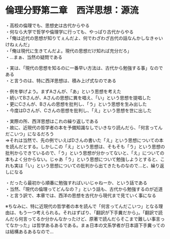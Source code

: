 # 倫理分野第二章　西洋思想：源流

・高校の倫理でも、思想史は古代からやる  
・何なら大学で哲学や倫理学に行っても、やっぱり古代からやる  
・「俺は近代の思想が知りてぇんだよ、何でわざわざ古代の話なんかしなきゃいけねぇんだ」  
・「俺は現代に生きてんだよ。現代の思想だけ知れば充分だろ」  
・…まぁ、当然の疑問である  
  
・実は、「現代の思想を知るのに一番早い方法は、古代から勉強する事」なのである  
・と言うのは、特に西洋思想は、積み上げ式なのである  
  
・例を挙げよう。まずAさんが、「あ」という思想を考えた  
・続いてBさんが、Aさんの思想に異を唱え、「い」という思想を提唱した  
・更にCさんが、Bさんの思想を批判し、「う」という思想を生み出した  
・今度はDさんが、Cさんの思想を批判し、「え」という思想を世に出した  
  
・実際の所、西洋思想はこれの繰り返しである  
・故に、近現代の哲学者の本を予備知識なしでいきなり読んだら、「何言ってんだこいつ」になるだろう  
⇒それは当然で、先の例でいえばDさんの書いた「え」という思想についての本を読んだとする。しかしこの「え」という思想は、そもそも「う」という思想の批判からできているので、「う」という思想が分かってないと、「え」についての本もよく分からない。じゃあ「う」という思想について勉強しようとすると、これも実は「い」という思想についての批判から出てきたものなので…と、繰り返しになる  
  
・だったら最初から順番に勉強すればいいじゃねーか、という話である  
・当然、「現代の倫理ってどんなの？」という話も、古代から勉強するのが近道  
・と言う訳で、本章では、西洋の思想を古代から現代まで見ていく事になる  
  
※ちなみに、特に近現代の哲学者の本を読んで「何言ってんだこいつ」となる理由は、もう一つ考えられる。それはずばり、「翻訳が下手糞だから」。「翻訳で読んだら何言ってるか分かんなかったけど、原著で読んだらそこまで難しい事言ってなかった」は哲学あるあるである。まぁ日本の文系学者が日本語下手糞ってのは結構あるあるなので…  
